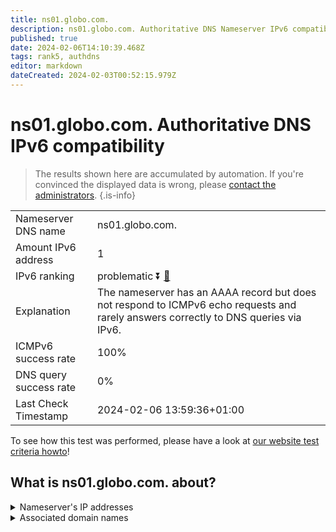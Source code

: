 ```yaml
---
title: ns01.globo.com.
description: ns01.globo.com. Authoritative DNS Nameserver IPv6 compatibility
published: true
date: 2024-02-06T14:10:39.468Z
tags: rank5, authdns
editor: markdown
dateCreated: 2024-02-03T00:52:15.979Z
---
```


# ns01.globo.com. Authoritative DNS IPv6 compatibility

> The results shown here are accumulated by automation. If you're convinced the displayed data is wrong, please [contact the administrators](/howto/chat). 
{.is-info}




|   |   |
| - | - |
| Nameserver DNS name | ns01.globo.com.
| Amount IPv6 address | 1
| IPv6 ranking | problematic :arrow_double_down: [🔗](/howto/ranking) |
| Explanation | The nameserver has an AAAA record but does not respond to ICMPv6 echo requests and rarely answers correctly to DNS queries via IPv6. |
| ICMPv6 success rate | 100%|
| DNS query success rate | 0% |
| Last Check Timestamp | 2024-02-06 13:59:36+01:00 |

To see how this test was performed, please have a look at [our website test criteria howto](/howto/testcriteria/authdns)!


## What is ns01.globo.com. about?




<details>
<summary>Nameserver's IP addresses</summary>

2804:294:100:803:131:0:24:26

</details>



<details>
<summary>Associated domain names</summary>

www.globo.com

</details>
